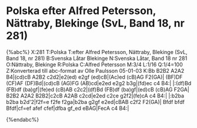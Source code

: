 # Polska efter Alfred Petersson, Nättraby, Blekinge (SvL, Band 18, nr 281)

{%abc%}
X:281
T:Polska
T:efter Alfred Petersson, Nättraby, Blekinge (SvL, Band 18, nr 281)
B:Svenska Låtar Blekinge
N:Svenska Låtar, Band 18 nr 281
O:Nättraby, Blekinge
R:Polska
C:Alfred Petersson
M:3/4
L:1/16
Q:1/4=100
Z:Konverterad till abc-format av  Olle Paulsson 05-01-03
K:Bb
B2B2 A2A2 B4|(cd)cB A2B2 c2d2|e2(ed) e2gf (ed)cB|(Ac)ed (cB)AG F2(GA)|
(BF)DF (CF)AF (DF)Bd|(cd)cB (AG)FG (AB)cd|e2ed e2g2 b3g|(fd)ec c4 B4:|
|:(df)Bd (FB)df (ba)gf|(fe)ed (cB)AB c2c2|(df)Bd (FB)df (ba)gf|(ed)cB (cB)AG F2GA|
B2B2 A2A2 B2B2|c2cB A2AB c2cd|e2ed c2ce g2f2|(fe)cA c4 B4:|
|:b2ba b2ba b2d'2|f2f=e f2fe f2ga|b2ba g2gf e2ed|cBAB c2f2 F2(GA)|
Bfdf bfdf Bfdf|cf=ef afef cfef|dfba gf_ed eBAG|FecA c4 B4:|

{%endabc%}

